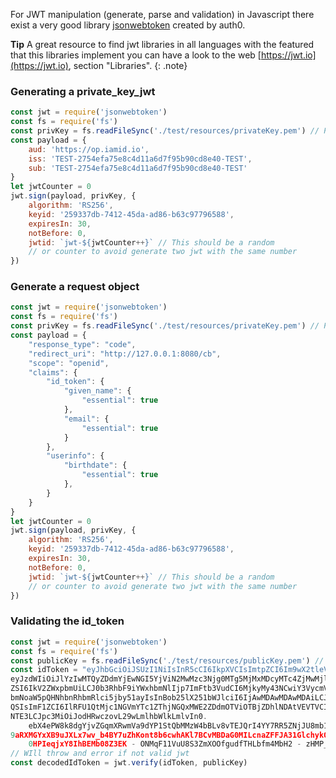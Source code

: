 For JWT manipulation (generate, parse and validation) in Javascript there exist a very good library [jsonwebtoken](https://www.npmjs.com/package/jsonwebtoken) created by auth0.

**Tip**
A great resource to find jwt libraries in all languages with the featured that this libraries implement you can have a look to the web [https://jwt.io](https://jwt.io), section "Libraries".
{: .note}

### Generating a private_key_jwt 

```javascript
const jwt = require('jsonwebtoken')
const fs = require('fs')
const privKey = fs.readFileSync('./test/resources/privateKey.pem') // Private key in pem format
const payload = {
    aud: 'https://op.iamid.io',
    iss: 'TEST-2754efa75e8c4d11a6d7f95b90cd8e40-TEST',
    sub: 'TEST-2754efa75e8c4d11a6d7f95b90cd8e40-TEST'
}
let jwtCounter = 0
jwt.sign(payload, privKey, {
    algorithm: 'RS256',
    keyid: '259337db-7412-45da-ad86-b63c97796588',
    expiresIn: 30,
    notBefore: 0,
    jwtid: `jwt-${jwtCounter++}` // This should be a random
    // or counter to avoid generate two jwt with the same number
})
```

### Generate a request object

```javascript
const jwt = require('jsonwebtoken')
const fs = require('fs')
const privKey = fs.readFileSync('./test/resources/privateKey.pem') // Private key in pem format
const payload = {
    "response_type": "code",
    "redirect_uri": "http://127.0.0.1:8080/cb",
    "scope": "openid",
    "claims": {
        "id_token": {
            "given_name": {
                "essential": true
            },
            "email": {
                "essential": true
            }
        },
        "userinfo": {
            "birthdate": {
                "essential": true
            },
        }
    }
}
let jwtCounter = 0
jwt.sign(payload, privKey, {
    algorithm: 'RS256',
    keyid: '259337db-7412-45da-ad86-b63c97796588',
    expiresIn: 30,
    notBefore: 0,
    jwtid: `jwt-${jwtCounter++}` // This should be a random
    // or counter to avoid generate two jwt with the same number
})
```

### Validating the id_token
```javascript
const jwt = require('jsonwebtoken')
const fs = require('fs')
const publicKey = fs.readFileSync('./test/resources/publicKey.pem') // Public key in pem format
const idToken = "eyJhbGciOiJSUzI1NiIsInR5cCI6IkpXVCIsImtpZCI6Im9wX2tleV8xIn0.
eyJzdWIiOiJlYzIwMTQyZDdmYjEwNGI5YjViN2MwMzc3Njg0MTg5MjMxMDcyMTc4ZjMwMjlkOWVmZWYyMWJiMDdjMzQxMjAzIiwiZ2l2ZW5fbmFt
ZSI6IkV2ZWxpbmUiLCJ0b3RhbF9iYWxhbmNlIjp7ImFtb3VudCI6MjkyMy43NCwiY3VycmVuY3kiOiJHQlAifSwiZW1haWwiOiJkYXZpZGUuYmlh
bmNoaW5pQHNhbnRhbmRlci5jby51ayIsInBob25lX251bWJlciI6IjAwMDAwMDAwMDAiLCJhdF9oYXNoIjoiSXZNNGo1ak9RajVDNzlacXRlc2h2
QSIsImF1ZCI6IlRFU1QtMjc1NGVmYTc1ZThjNGQxMWE2ZDdmOTViOTBjZDhlNDAtVEVTVCIsImV4cCI6MTU3MzEyMzExNywiaWF0IjoxNTczMTE5
NTE3LCJpc3MiOiJodHRwczovL29wLmlhbWlkLmlvIn0.
    ebX4ePW8k8dgYjvZGqmXRwmVa9dYP1StQbMMzW4bBLv8vTEJQrI4YY7RR5ZNjJU8mb1ktX6bhQYnpXuWmeO3PumhyRZkjlbVn9iDQur65WZALkFJ
9aRXMGYxXB9uJXLx7wv_b4BY7uZhKont8b6cwhAKl7BCvMBDaG0MILcnaZFFJA31GlchykQTKjo1poFadoERwhmRiAe2n0 -
    0HPIeqjxY8IhBEMb08Z3EK - ONMqF11VuU8S3ZmXOOfgudfTHLbfm4MbH2 - zHMP_2 - iheXBYWGTSPKNuyz0nU8aOz5nHxIp9t16pr - AuAboipVqe1xnAnQwPMqGCYZxZQIQ6Kxw"
// WIll throw and error if not valid jwt
const decodedIdToken = jwt.verify(idToken, publicKey)
```